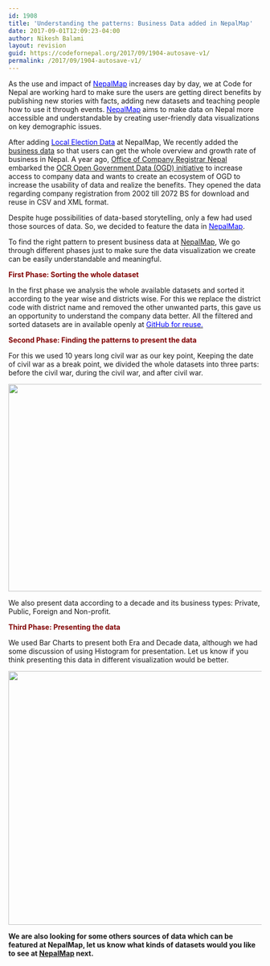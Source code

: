 ```yaml
---
id: 1908
title: 'Understanding the patterns: Business Data added in NepalMap'
date: 2017-09-01T12:09:23-04:00
author: Nikesh Balami
layout: revision
guid: https://codefornepal.org/2017/09/1904-autosave-v1/
permalink: /2017/09/1904-autosave-v1/
---
```

<span style="font-weight: 400;">As the use and impact of <a href="http://nepalmap.org"><span style="color: #0000ff;">NepalMap</span></a> increases day by day, we at Code for Nepal are working hard to make sure the users are getting direct benefits by publishing new stories with facts, adding new datasets and teaching people how to use it through events. </span>[<span style="font-weight: 400;"><span style="color: #0000ff;">NepalMap</span></span>](https://nepalmap.org) <span style="font-weight: 400;">aims to make data on Nepal more accessible and understandable by creating user-friendly data visualizations on key demographic issues.</span>

<span style="font-weight: 400;">After adding <a href="http://nepalmap.org/profiles/country-NP-nepal/#elections-voters"><span style="color: #0000ff;">Local Election Data</span></a> at NepalMap, We recently added the </span><span style="color: #0000ff;"><a href="http://www.ocr.gov.np/index.php/en/data/o-g-d"><span style="font-weight: 400;">business data</span></a></span> <span style="font-weight: 400;">so that users can get the whole overview and growth rate of business in Nepal. A year ago, <span style="color: #0000ff;"><a href="http://ocr.gov.np">Office of Company Registrar Nepal</a> </span>embarked the </span><span style="color: #0000ff;"><a href="http://www.ocr.gov.np/index.php/en/data/o-g-d"><span style="font-weight: 400;">OCR Open Government Data (OGD) initiative</span></a></span> <span style="font-weight: 400;">to increase access to company data and wants to create an ecosystem of OGD to increase the usability of data and realize the benefits. They opened the data regarding company registration from 2002 till 2072 BS for download and reuse in CSV and XML format.</span>

<span style="font-weight: 400;">Despite huge possibilities of data-based storytelling, only a few had used those sources of data. So, we decided to feature the data in <a href="http://nepalmap.org"><span style="color: #0000ff;">NepalMap</span></a>.</span>

<span style="font-weight: 400;">To find the right pattern to present business data at <a href="http://nepalmap.org">NepalMap</a>, We go through different phases just to make sure the data visualization we create can be easily understandable and meaningful.</span>

<span style="color: #800000;"><strong>First Phase: Sorting the whole dataset</strong></span>

<span style="font-weight: 400;">In the first phase we analysis the whole available datasets and sorted it according to the year wise and districts wise. For this we replace the district code with district name and removed the other unwanted parts, this gave us an opportunity to understand the company data better. All the filtered and sorted datasets are in available openly at </span>[<span style="font-weight: 400;"><span style="color: #0000ff;">GitHub for reuse.</span></span>](https://github.com/nikeshbalami/company-data)

<span style="color: #800000;"><strong>Second Phase: Finding the patterns to present the data</strong></span>

<span style="font-weight: 400;">For this we used 10 years long civil war as our key point, Keeping the date of civil war as a break point, we divided the whole datasets into three parts: before the civil war, during the civil war, and after civil war.</span>

[<img class="wp-image-1905 aligncenter" src="https://codefornepal.org/wp-content/uploads/2017/09/era-300x176.png" alt="" width="701" height="412" srcset="https://codefornepal.org/wp-content/uploads/2017/09/era-300x176.png 300w, https://codefornepal.org/wp-content/uploads/2017/09/era-768x451.png 768w, https://codefornepal.org/wp-content/uploads/2017/09/era.png 827w" sizes="(max-width: 701px) 100vw, 701px" />](https://codefornepal.org/wp-content/uploads/2017/09/era.png)

<span style="font-weight: 400;">We also present data according to a decade and its business types: Private, Public, Foreign and Non-profit.</span>

<span style="color: #800000;"><strong>Third Phase: Presenting the data</strong></span>

<span style="font-weight: 400;">We used Bar Charts to present both Era and Decade data, although we had some discussion of using Histogram for presentation. Let us know if you think presenting this data in different visualization would be better.</span>

[<img class="wp-image-1906 aligncenter" src="https://codefornepal.org/wp-content/uploads/2017/09/total-and-types-300x208.png" alt="" width="727" height="504" srcset="https://codefornepal.org/wp-content/uploads/2017/09/total-and-types-300x208.png 300w, https://codefornepal.org/wp-content/uploads/2017/09/total-and-types-768x534.png 768w, https://codefornepal.org/wp-content/uploads/2017/09/total-and-types-1024x711.png 1024w, https://codefornepal.org/wp-content/uploads/2017/09/total-and-types.png 1071w" sizes="(max-width: 727px) 100vw, 727px" />](https://codefornepal.org/wp-content/uploads/2017/09/total-and-types.png)

**We are also looking for some others sources of data which can be featured at NepalMap, let us know what kinds of datasets would you like to see at [NepalMap](http://nepalmap.org) next.**